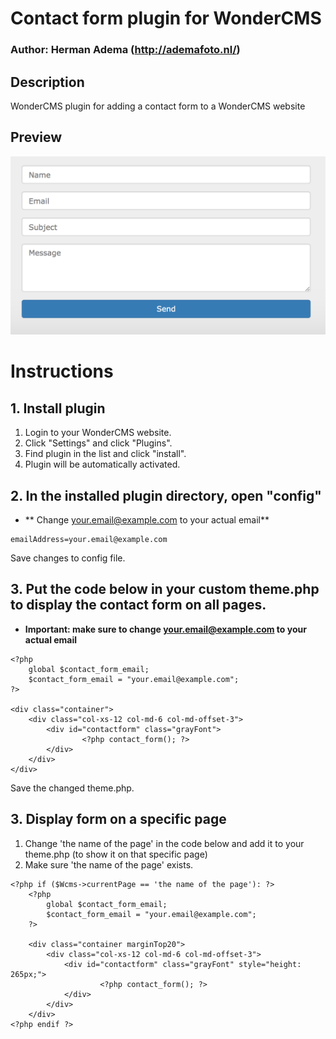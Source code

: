# Contact form plugin for WonderCMS
### Author: Herman Adema (http://ademafoto.nl/)

## Description
WonderCMS plugin for adding a contact form to a WonderCMS website


## Preview
![Plugin preview](/preview.jpg)


# Instructions

## 1. Install plugin
1. Login to your WonderCMS website.
2. Click "Settings" and click "Plugins".
3. Find plugin in the list and click "install".
4. Plugin will be automatically activated.

## 2. In the installed plugin directory, open "config"
 - ** Change your.email@example.com to your actual email**

```
emailAddress=your.email@example.com

```
Save changes to config file.


## 3. Put the code below in your custom theme.php to display the contact form on all pages.
 - **Important: make sure to change your.email@example.com to your actual email**

```
<?php
	global $contact_form_email;
	$contact_form_email = "your.email@example.com";
?>

<div class="container">
	<div class="col-xs-12 col-md-6 col-md-offset-3">
		<div id="contactform" class="grayFont">
       		  	<?php contact_form(); ?>
		</div>
	</div>
</div>
```
Save the changed theme.php.

## 3. Display form on a specific page
1. Change 'the name of the page' in the code below and add it to your theme.php (to show it on that specific page)
2. Make sure 'the name of the page' exists.

```
<?php if ($Wcms->currentPage == 'the name of the page'): ?>
	<?php
		global $contact_form_email;
		$contact_form_email = "your.email@example.com";
	?>

	<div class="container marginTop20">
		<div class="col-xs-12 col-md-6 col-md-offset-3">
			<div id="contactform" class="grayFont" style="height: 265px;">
         		  	<?php contact_form(); ?>
			</div>
		</div>
	</div>
<?php endif ?>
```

